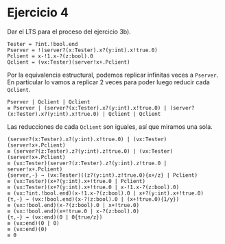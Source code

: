 # Ejercicio 4

Dar el LTS para el proceso del ejercicio 3b).

```
Tester = ?int.!bool.end
Pserver = !(server?(x:Tester).x?(y:int).x!true.0)
Pclient = x-!1.x-?(z:bool).0
Qclient = (νx:Tester)(server!x+.Pclient)
```

Por la equivalencia estructural, podemos replicar infinitas veces a `Pserver`. En particular lo vamos a replicar 2 veces para poder luego reducir cada `Qclient`.

```
Pserver | Qclient | Qclient
≡ Pserver | (server?(x:Tester).x?(y:int).x!true.0) | (server?(x:Tester).x?(y:int).x!true.0) | Qclient | Qclient
```

Las reducciones de cada `Qclient` son iguales, así que miramos una sola.

```
(server?(x:Tester).x?(y:int).x!true.0) | (νx:Tester)(server!x+.Pclient)
≡ (server?(z:Tester).z?(y:int).z!true.0) | (νx:Tester)(server!x+.Pclient)
≡ (νx:Tester)(server?(z:Tester).z?(y:int).z!true.0 | server!x+.Pclient)
{server,-} → (νx:Tester)((z?(y:int).z!true.0){x+/z} | Pclient)
≡ (νx:Tester)(x+?(y:int).x+!true.0 | Pclient)
≡ (νx:Tester)(x+?(y:int).x+!true.0 | x-!1.x-?(z:bool).0)
≡ (νx:?int.!bool.end)(x-!1.x-?(z:bool).0 | x+?(y:int).x+!true.0)
{τ,-} → (νx:!bool.end)(x-?(z:bool).0 | (x+!true.0){1/y})
≡ (νx:!bool.end)(x-?(z:bool).0 | x+!true.0)
≡ (νx:!bool.end)(x+!true.0 | x-?(z:bool).0)
{τ,-} → (νx:end)(0 | 0{true/z})
≡ (νx:end)(0 | 0)
≡ (νx:end)(0)
≡ 0
```
